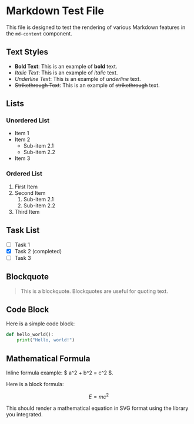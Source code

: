 # Markdown Test File

This file is designed to test the rendering of various Markdown features in the `md-content` component.

## Text Styles

- **Bold Text**: This is an example of **bold** text.
- *Italic Text*: This is an example of *italic* text.
- _Underline Text_: This is an example of _underline_ text.
- ~~Strikethrough Text~~: This is an example of ~~strikethrough~~ text.

## Lists

### Unordered List

- Item 1
- Item 2
  - Sub-item 2.1
  - Sub-item 2.2
- Item 3

### Ordered List

1. First Item
2. Second Item
   1. Sub-item 2.1
   2. Sub-item 2.2
3. Third Item

## Task List

- [ ] Task 1
- [x] Task 2 (completed)
- [ ] Task 3

## Blockquote

> This is a blockquote. Blockquotes are useful for quoting text.

## Code Block

Here is a simple code block:

```python
def hello_world():
    print("Hello, world!")
```

## Mathematical Formula

Inline formula example: $ a^2 + b^2 = c^2 $.

Here is a block formula:

$$
E = mc^2
$$

This should render a mathematical equation in SVG format using the library you integrated.
